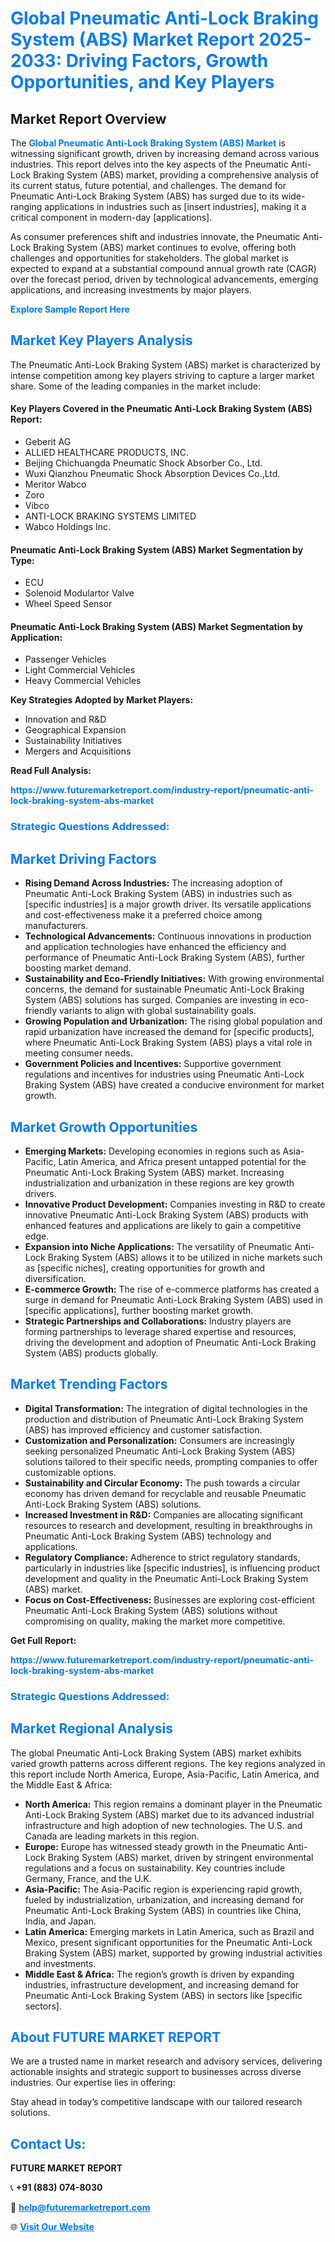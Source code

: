 <h1 style="color: #007BFF;">Global Pneumatic Anti-Lock Braking System (ABS) Market Report 2025-2033: Driving Factors, Growth Opportunities, and Key Players</h1>

<section id="overview">
<h2>Market Report Overview</h2>
<p>The <a href="https://www.futuremarketreport.com/industry-report/pneumatic-anti-lock-braking-system-abs-market" style="color: #007BFF; text-decoration: none;"><strong>Global Pneumatic Anti-Lock Braking System (ABS) Market</strong></a> is witnessing significant growth, driven by increasing demand across various industries. This report delves into the key aspects of the Pneumatic Anti-Lock Braking System (ABS) market, providing a comprehensive analysis of its current status, future potential, and challenges. The demand for Pneumatic Anti-Lock Braking System (ABS) has surged due to its wide-ranging applications in industries such as [insert industries], making it a critical component in modern-day [applications].</p>
<p>As consumer preferences shift and industries innovate, the Pneumatic Anti-Lock Braking System (ABS) market continues to evolve, offering both challenges and opportunities for stakeholders. The global market is expected to expand at a substantial compound annual growth rate (CAGR) over the forecast period, driven by technological advancements, emerging applications, and increasing investments by major players.</p>
</section>

<section id="overview">
<p><a href="https://www.futuremarketreport.com/request-sample/reportId=98196" style="color: #007BFF; text-decoration: none;"><strong>Explore Sample Report Here</strong></a></p>
</section>

<section id="key-players">
<h2 style="color: #007BFF;">Market Key Players Analysis</h2>
<p>The Pneumatic Anti-Lock Braking System (ABS) market is characterized by intense competition among key players striving to capture a larger market share. Some of the leading companies in the market include:</p>
<h4>Key Players Covered in the Pneumatic Anti-Lock Braking System (ABS) Report:</h4>
<ul><li>Geberit AG</li><li>ALLIED HEALTHCARE PRODUCTS, INC.</li><li>Beijing Chichuangda Pneumatic Shock Absorber Co., Ltd.</li><li>Wuxi Qianzhou Pneumatic Shock Absorption Devices Co.,Ltd.</li><li>Meritor Wabco</li><li>Zoro</li><li>Vibco</li><li>ANTI-LOCK BRAKING SYSTEMS LIMITED</li><li>Wabco Holdings Inc.</li></ul>
<h4>Pneumatic Anti-Lock Braking System (ABS) Market Segmentation by Type:</h4>
<ul><li>ECU</li><li>Solenoid Modulartor Valve</li><li>Wheel Speed Sensor</li></ul>

<h4>Pneumatic Anti-Lock Braking System (ABS) Market Segmentation by Application:</h4>
<ul><li>Passenger Vehicles</li><li>Light Commercial Vehicles</li><li>Heavy Commercial Vehicles</li></ul>
<p><strong>Key Strategies Adopted by Market Players:</strong></p>
<ul>
<li>Innovation and R&D</li>
<li>Geographical Expansion</li>
<li>Sustainability Initiatives</li>
<li>Mergers and Acquisitions</li>
</ul>
</section>

<section>
<p><strong>Read Full Analysis: </strong></p><a href="https://www.futuremarketreport.com/industry-report/pneumatic-anti-lock-braking-system-abs-market" style="color: #007BFF; text-decoration: none;"><strong>https://www.futuremarketreport.com/industry-report/pneumatic-anti-lock-braking-system-abs-market</strong></a>
<h3 style="color: #007BFF;">Strategic Questions Addressed:</h3>
</section>

<section id="driving-factors">
<h2 style="color: #007BFF;">Market Driving Factors</h2>
<ul>
<li><strong>Rising Demand Across Industries:</strong> The increasing adoption of Pneumatic Anti-Lock Braking System (ABS) in industries such as [specific industries] is a major growth driver. Its versatile applications and cost-effectiveness make it a preferred choice among manufacturers.</li>
<li><strong>Technological Advancements:</strong> Continuous innovations in production and application technologies have enhanced the efficiency and performance of Pneumatic Anti-Lock Braking System (ABS), further boosting market demand.</li>
<li><strong>Sustainability and Eco-Friendly Initiatives:</strong> With growing environmental concerns, the demand for sustainable Pneumatic Anti-Lock Braking System (ABS) solutions has surged. Companies are investing in eco-friendly variants to align with global sustainability goals.</li>
<li><strong>Growing Population and Urbanization:</strong> The rising global population and rapid urbanization have increased the demand for [specific products], where Pneumatic Anti-Lock Braking System (ABS) plays a vital role in meeting consumer needs.</li>
<li><strong>Government Policies and Incentives:</strong> Supportive government regulations and incentives for industries using Pneumatic Anti-Lock Braking System (ABS) have created a conducive environment for market growth.</li>
</ul>
</section>

<section id="growth-opportunities">
<h2 style="color: #007BFF;">Market Growth Opportunities</h2>
<ul>
<li><strong>Emerging Markets:</strong> Developing economies in regions such as Asia-Pacific, Latin America, and Africa present untapped potential for the Pneumatic Anti-Lock Braking System (ABS) market. Increasing industrialization and urbanization in these regions are key growth drivers.</li>
<li><strong>Innovative Product Development:</strong> Companies investing in R&D to create innovative Pneumatic Anti-Lock Braking System (ABS) products with enhanced features and applications are likely to gain a competitive edge.</li>
<li><strong>Expansion into Niche Applications:</strong> The versatility of Pneumatic Anti-Lock Braking System (ABS) allows it to be utilized in niche markets such as [specific niches], creating opportunities for growth and diversification.</li>
<li><strong>E-commerce Growth:</strong> The rise of e-commerce platforms has created a surge in demand for Pneumatic Anti-Lock Braking System (ABS) used in [specific applications], further boosting market growth.</li>
<li><strong>Strategic Partnerships and Collaborations:</strong> Industry players are forming partnerships to leverage shared expertise and resources, driving the development and adoption of Pneumatic Anti-Lock Braking System (ABS) products globally.</li>
</ul>
</section>

<section id="trending-factors">
<h2 style="color: #007BFF;">Market Trending Factors</h2>
<ul>
<li><strong>Digital Transformation:</strong> The integration of digital technologies in the production and distribution of Pneumatic Anti-Lock Braking System (ABS) has improved efficiency and customer satisfaction.</li>
<li><strong>Customization and Personalization:</strong> Consumers are increasingly seeking personalized Pneumatic Anti-Lock Braking System (ABS) solutions tailored to their specific needs, prompting companies to offer customizable options.</li>
<li><strong>Sustainability and Circular Economy:</strong> The push towards a circular economy has driven demand for recyclable and reusable Pneumatic Anti-Lock Braking System (ABS) solutions.</li>
<li><strong>Increased Investment in R&D:</strong> Companies are allocating significant resources to research and development, resulting in breakthroughs in Pneumatic Anti-Lock Braking System (ABS) technology and applications.</li>
<li><strong>Regulatory Compliance:</strong> Adherence to strict regulatory standards, particularly in industries like [specific industries], is influencing product development and quality in the Pneumatic Anti-Lock Braking System (ABS) market.</li>
<li><strong>Focus on Cost-Effectiveness:</strong> Businesses are exploring cost-efficient Pneumatic Anti-Lock Braking System (ABS) solutions without compromising on quality, making the market more competitive.</li>
</ul>
</section>

<section>
<p><strong>Get Full Report: </strong></p><a href="https://www.futuremarketreport.com/industry-report/pneumatic-anti-lock-braking-system-abs-market" style="color: #007BFF; text-decoration: none;"><strong>https://www.futuremarketreport.com/industry-report/pneumatic-anti-lock-braking-system-abs-market</strong></a>
<h3 style="color: #007BFF;">Strategic Questions Addressed:</h3>
</section>


<section id="regional-analysis">
<h2 style="color: #007BFF;">Market Regional Analysis</h2>
<p>The global Pneumatic Anti-Lock Braking System (ABS) market exhibits varied growth patterns across different regions. The key regions analyzed in this report include North America, Europe, Asia-Pacific, Latin America, and the Middle East & Africa:</p>
<ul>
<li><strong>North America:</strong> This region remains a dominant player in the Pneumatic Anti-Lock Braking System (ABS) market due to its advanced industrial infrastructure and high adoption of new technologies. The U.S. and Canada are leading markets in this region.</li>
<li><strong>Europe:</strong> Europe has witnessed steady growth in the Pneumatic Anti-Lock Braking System (ABS) market, driven by stringent environmental regulations and a focus on sustainability. Key countries include Germany, France, and the U.K.</li>
<li><strong>Asia-Pacific:</strong> The Asia-Pacific region is experiencing rapid growth, fueled by industrialization, urbanization, and increasing demand for Pneumatic Anti-Lock Braking System (ABS) in countries like China, India, and Japan.</li>
<li><strong>Latin America:</strong> Emerging markets in Latin America, such as Brazil and Mexico, present significant opportunities for the Pneumatic Anti-Lock Braking System (ABS) market, supported by growing industrial activities and investments.</li>
<li><strong>Middle East & Africa:</strong> The region’s growth is driven by expanding industries, infrastructure development, and increasing demand for Pneumatic Anti-Lock Braking System (ABS) in sectors like [specific sectors].</li>
</ul>
</section>

<footer>
<h2 style="color: #007BFF;">About FUTURE MARKET REPORT</h2>
<p>We are a trusted name in market research and advisory services, delivering actionable insights and strategic support to businesses across diverse industries. Our expertise lies in offering:</p>

<p>Stay ahead in today’s competitive landscape with our tailored research solutions.</p>

<h2 style="color: #007BFF;">Contact Us:</h2>
<p><strong>FUTURE MARKET REPORT</strong></p>
<p>📞 <strong>+91 (883) 074-8030</strong></p>
<p>📧 <strong><a href="mailto:help@futuremarketreport.com" style="color: #007BFF;">help@futuremarketreport.com</a></strong></p>
<p>🌐 <strong><a href="https://www.futuremarketreport.com/" style="color: #007BFF;">Visit Our Website</a></strong></p>
</footer>